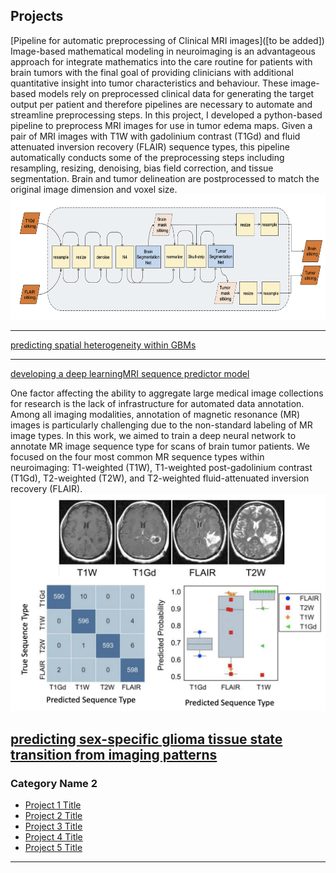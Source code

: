 
## Projects 

[Pipeline for automatic preprocessing of Clinical MRI images]([to be added])
Image-based mathematical modeling in neuroimaging is an advantageous approach for integrate mathematics into the care routine for patients with brain tumors with the final goal of providing clinicians with additional quantitative insight into tumor characteristics and behaviour. These image-based models rely on preprocessed clinical data for generating the target output per patient and therefore pipelines are necessary to automate and streamline preprocessing steps. In this project, I developed a python-based pipeline to preprocess MRI images for use in tumor edema maps. Given a pair of MRI images with T1W with gadolinium contrast (T1Gd) and fluid attenuated inversion recovery (FLAIR) sequence types, this pipeline automatically conducts some of the preprocessing steps including resampling, resizing, denoising, bias field correction, and tissue segmentation. Brain and tumor delineation are postprocessed to match the original image dimension and voxel size.
<img src="images/pipeline.jpg?raw=false" width="1200" height="200"/>

---
[predicting spatial heterogeneity within GBMs]([https://github.com/SARARANJBAR/SpatialHeterogeneityPredictor])

---
[developing a deep learningMRI sequence predictor model]([https://github.com/SARARANJBAR/PNTGliomaSegmentationProjec])

One factor affecting the ability to aggregate large medical image collections for research is the lack of infrastructure for automated data annotation. Among all imaging modalities, annotation of magnetic resonance (MR) images is particularly challenging due to the non-standard labeling of MR image types. In this work, we aimed to train a deep neural network to annotate MR image sequence type for scans of brain tumor patients. We focused on the four most common MR sequence types within neuroimaging: T1-weighted (T1W), T1-weighted post-gadolinium contrast (T1Gd), T2-weighted (T2W), and T2-weighted fluid-attenuated inversion recovery (FLAIR).
<img src="images/seqpred.png?raw=true"/>

[predicting sex-specific glioma tissue state transition from imaging patterns]([https://github.com/SARARANJBAR/PNTGliomaBiopsyMachineLearningProject])
---

### Category Name 2

- [Project 1 Title](http://example.com/)
- [Project 2 Title](http://example.com/)
- [Project 3 Title](http://example.com/)
- [Project 4 Title](http://example.com/)
- [Project 5 Title](http://example.com/)

---



